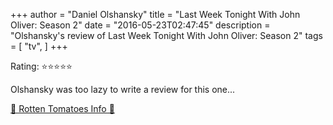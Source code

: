 +++
author = "Daniel Olshansky"
title = "Last Week Tonight With John Oliver: Season 2"
date = "2016-05-23T02:47:45"
description = "Olshansky's review of Last Week Tonight With John Oliver: Season 2"
tags = [
    "tv",
]
+++

Rating: ⭐⭐⭐⭐⭐

Olshansky was too lazy to write a review for this one...

[🍅 Rotten Tomatoes Info 🍅](https://www.rottentomatoes.com//tv/last_week_tonight_with_john_oliver/s02)